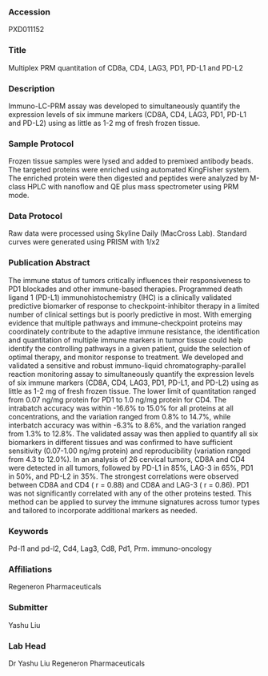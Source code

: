 ### Accession
PXD011152

### Title
Multiplex PRM quantitation of CD8a, CD4, LAG3, PD1, PD-L1 and PD-L2

### Description
Immuno-LC-PRM assay was developed to simultaneously quantify the expression levels of six immune markers (CD8A, CD4, LAG3, PD1, PD-L1 and PD-L2) using as little as 1-2 mg of fresh frozen tissue.

### Sample Protocol
Frozen tissue samples were lysed and added to premixed antibody beads. The targeted proteins were enriched using automated KingFisher system. The enriched protein were then digested and peptides were analyzed by M-class HPLC with nanoflow and QE plus mass spectrometer using PRM mode.

### Data Protocol
Raw data were processed using Skyline Daily (MacCross Lab). Standard curves were generated using PRISM with 1/x2

### Publication Abstract
The immune status of tumors critically influences their responsiveness to PD1 blockades and other immune-based therapies. Programmed death ligand 1 (PD-L1) immunohistochemistry (IHC) is a clinically validated predictive biomarker of response to checkpoint-inhibitor therapy in a limited number of clinical settings but is poorly predictive in most. With emerging evidence that multiple pathways and immune-checkpoint proteins may coordinately contribute to the adaptive immune resistance, the identification and quantitation of multiple immune markers in tumor tissue could help identify the controlling pathways in a given patient, guide the selection of optimal therapy, and monitor response to treatment. We developed and validated a sensitive and robust immuno-liquid chromatography-parallel reaction monitoring assay to simultaneously quantify the expression levels of six immune markers (CD8A, CD4, LAG3, PD1, PD-L1, and PD-L2) using as little as 1-2 mg of fresh frozen tissue. The lower limit of quantitation ranged from 0.07 ng/mg protein for PD1 to 1.0 ng/mg protein for CD4. The intrabatch accuracy was within -16.6% to 15.0% for all proteins at all concentrations, and the variation ranged from 0.8% to 14.7%, while interbatch accuracy was within -6.3% to 8.6%, and the variation ranged from 1.3% to 12.8%. The validated assay was then applied to quantify all six biomarkers in different tissues and was confirmed to have sufficient sensitivity (0.07-1.00 ng/mg protein) and reproducibility (variation ranged from 4.3 to 12.0%). In an analysis of 26 cervical tumors, CD8A and CD4 were detected in all tumors, followed by PD-L1 in 85%, LAG-3 in 65%, PD1 in 50%, and PD-L2 in 35%. The strongest correlations were observed between CD8A and CD4 ( r = 0.88) and CD8A and LAG-3 ( r = 0.86). PD1 was not significantly correlated with any of the other proteins tested. This method can be applied to survey the immune signatures across tumor types and tailored to incorporate additional markers as needed.

### Keywords
Pd-l1 and pd-l2, Cd4, Lag3, Cd8, Pd1, Prm. immuno-oncology

### Affiliations
Regeneron Pharmaceuticals

### Submitter
Yashu Liu

### Lab Head
Dr Yashu Liu
Regeneron Pharmaceuticals


